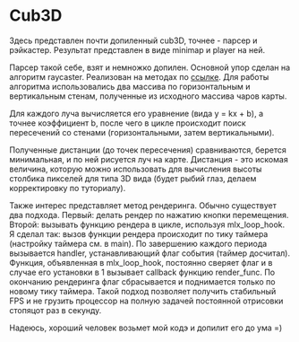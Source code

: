 # Cub3D

Здесь представлен почти допиленный cub3D, точнее - парсер и рэйкастер. Результат представлен в виде minimap и player на ней.

Парсер такой себе, взят и немножко допилен. Основной упор сделан на алгоритм raycaster. Реализован на методах по [ссылке](https://permadi.com/1996/05/ray-casting-tutorial-1/#INTRODUCTION).
Для работы алгоритма использовались два массива по горизонтальным и вертикальным стенам, полученные из исходного массива чаров карты.

Для каждого луча вычисляется его уравнение (вида y = kx + b), а точнее коэффициент b, после чего в цикле происходит поиск пересечений со стенами (горизонтальными, затем вертикальными).

Полученные дистанции (до точек пересечения) сравниваются, берется минимальная, и по ней рисуется луч на карте. Дистанция - это искомая величина, которую можно использовать для вычисления высоты столбика пикселей для типа 3D вида (будет рыбий глаз, делаем корректировку по туториалу).

Также интерес представляет метод рендеринга. Обычно существует два подхода. Первый: делать рендер по нажатию кнопки перемещения. Второй: вызывать функцию рендера в цикле, используя mlx_loop_hook. Я сделал так: вызов функции рендера происходит по тику таймера (настройку таймера см. в main). По завершению каждого периода вызывается handler, устанавливающий флаг события (таймер досчитал). Функция, объявленная в mlx_loop_hook, постоянно сверяет флаг и в случае его установки в 1 вызывает callback функцию render_func. По окончанию рендеринга флаг сбрасывается и поднимается только по новому тику таймера. Такой подход позволяет получить стабильный FPS и не грузить процессор на полную задачей постоянной отрисовки стопяцот раз в секунду.

Надеюсь, хороший человек возьмет мой кодэ и допилит его до ума =)
